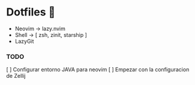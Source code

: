 # Dotfiles 📖

- Neovim -> lazy.nvim
- Shell -> [ zsh, zinit, starship ]
- LazyGit

### TODO

[ ] Configurar entorno JAVA para neovim
[ ] Empezar con la configuracion de Zellij
